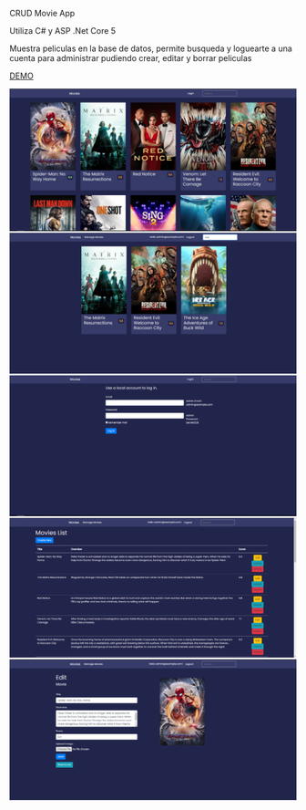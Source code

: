CRUD Movie App


Utiliza C# y ASP .Net Core 5

Muestra peliculas en la base de datos, permite busqueda y loguearte a una cuenta para administrar pudiendo crear, editar y borrar peliculas


[DEMO](https://movies-mv.herokuapp.com/)

![alt text](https://github.com/MatiasV91/Movies/blob/master/github/Homepage.PNG)
![alt text](https://github.com/MatiasV91/Movies/blob/master/github/Search.PNG)
![alt text](https://github.com/MatiasV91/Movies/blob/master/github/login.PNG)
![alt text](https://github.com/MatiasV91/Movies/blob/master/github/manage.PNG)
![alt text](https://github.com/MatiasV91/Movies/blob/master/github/Edit.PNG)


